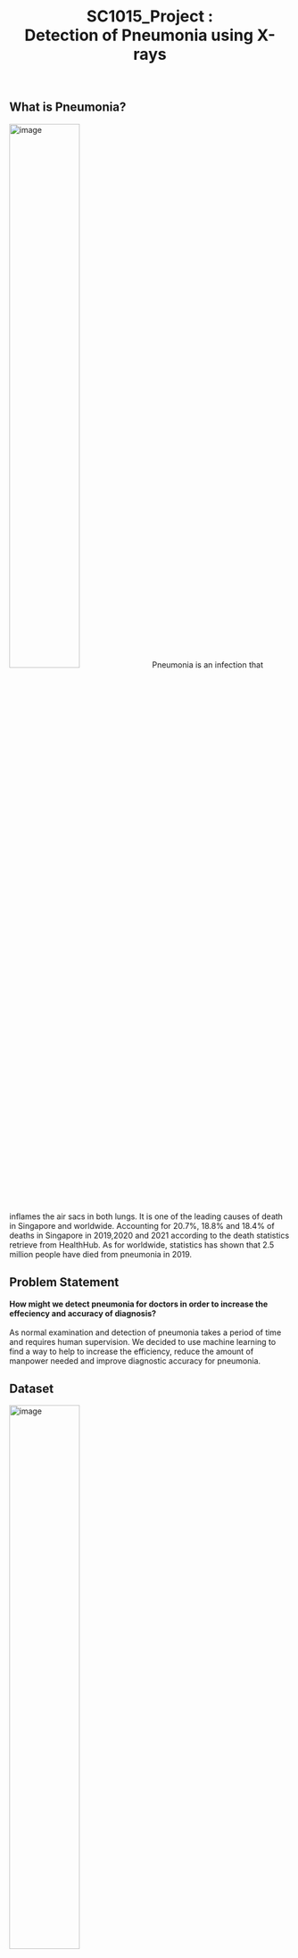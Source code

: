 <h1 align="center">  SC1015_Project : <br/> Detection of Pneumonia using X-rays </h1><br/>

## What is Pneumonia?
<img width=50% alt="image" src="https://www.h-h-c.com/wp-content/uploads/2021/08/Lobar-Pneumonia.png">
Pneumonia is an infection that inflames the air sacs in both lungs. It is one of the leading causes of death in Singapore and worldwide. Accounting for 20.7%, 18.8% and 18.4% of deaths in Singapore in 2019,2020 and 2021 according to the death statistics retrieve from HealthHub. As for worldwide, statistics has shown that 2.5 million people have died from pneumonia in 2019.<br/>

## Problem Statement
**How might we detect pneumonia for doctors in order to increase the effeciency and accuracy of diagnosis?** <br/><br/>
As normal examination and detection of pneumonia takes a period of time and requires human supervision. We decided to use machine learning to find a way to help to increase the efficiency, reduce the amount of manpower needed and improve diagnostic accuracy for pneumonia. 
<br/>

## Dataset
<img  width=50% alt="image" src="https://i.imgur.com/jZqpV51.png">
<br/>
The dataset that we have picked is <b>Chest X-Ray Images (Pneumonia)</b> (Kaggle link: https://www.kaggle.com/datasets/paultimothymooney/chest-xray-pneumonia)
<br><br>
The dataset is organized into 3 folders (train, test, val) and contains subfolders for each image category (Pneumonia/Normal). There are 5,863 X-Ray images (JPEG) and 2 categories (Pneumonia/Normal).
<br><br>
All Chest X-ray images were select from retrospective cohorts of pediatric patients of one to five years old from Guangzhou Women and Children’s Medical Center, Guangzhou. 

<br/>

## Convolutional Neural Networks
<br/>
<img width=50% alt="image" src="https://miro.medium.com/v2/resize:fit:1400/format:webp/1*vkQ0hXDaQv57sALXAJquxA.jpeg">

